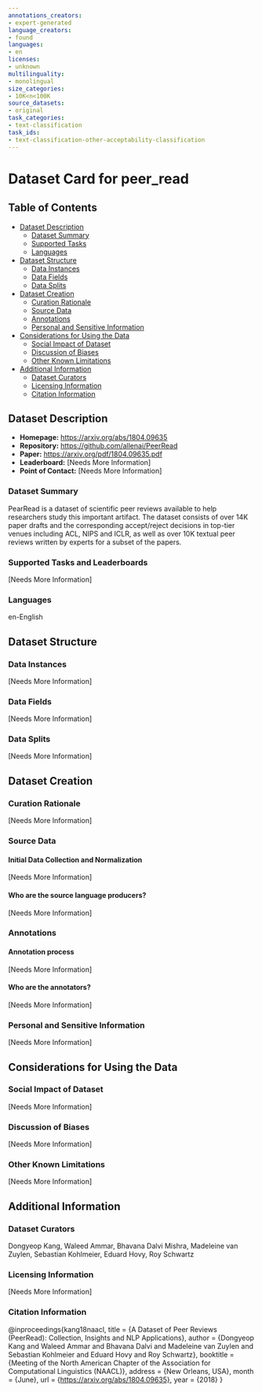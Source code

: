 ```yaml
---
annotations_creators:
- expert-generated
language_creators:
- found
languages:
- en
licenses:
- unknown
multilinguality:
- monolingual
size_categories:
- 10K<n<100K
source_datasets:
- original
task_categories:
- text-classification
task_ids:
- text-classification-other-acceptability-classification
---
```


# Dataset Card for peer_read

## Table of Contents
- [Dataset Description](#dataset-description)
  - [Dataset Summary](#dataset-summary)
  - [Supported Tasks](#supported-tasks-and-leaderboards)
  - [Languages](#languages)
- [Dataset Structure](#dataset-structure)
  - [Data Instances](#data-instances)
  - [Data Fields](#data-instances)
  - [Data Splits](#data-instances)
- [Dataset Creation](#dataset-creation)
  - [Curation Rationale](#curation-rationale)
  - [Source Data](#source-data)
  - [Annotations](#annotations)
  - [Personal and Sensitive Information](#personal-and-sensitive-information)
- [Considerations for Using the Data](#considerations-for-using-the-data)
  - [Social Impact of Dataset](#social-impact-of-dataset)
  - [Discussion of Biases](#discussion-of-biases)
  - [Other Known Limitations](#other-known-limitations)
- [Additional Information](#additional-information)
  - [Dataset Curators](#dataset-curators)
  - [Licensing Information](#licensing-information)
  - [Citation Information](#citation-information)

## Dataset Description

- **Homepage:** https://arxiv.org/abs/1804.09635
- **Repository:** https://github.com/allenai/PeerRead
- **Paper:** https://arxiv.org/pdf/1804.09635.pdf
- **Leaderboard:** [Needs More Information]
- **Point of Contact:** [Needs More Information]

### Dataset Summary

PearRead is a dataset of scientific peer reviews available to help researchers study this important artifact. The dataset consists of over 14K paper drafts and the corresponding accept/reject decisions in top-tier venues including ACL, NIPS and ICLR, as well as over 10K textual peer reviews written by experts for a subset of the papers.

### Supported Tasks and Leaderboards

[Needs More Information]

### Languages

en-English

## Dataset Structure

### Data Instances

[Needs More Information]

### Data Fields

[Needs More Information]

### Data Splits

[Needs More Information]

## Dataset Creation

### Curation Rationale

[Needs More Information]

### Source Data

#### Initial Data Collection and Normalization

[Needs More Information]

#### Who are the source language producers?

[Needs More Information]

### Annotations

#### Annotation process

[Needs More Information]

#### Who are the annotators?

[Needs More Information]

### Personal and Sensitive Information

[Needs More Information]

## Considerations for Using the Data

### Social Impact of Dataset

[Needs More Information]

### Discussion of Biases

[Needs More Information]

### Other Known Limitations

[Needs More Information]

## Additional Information

### Dataset Curators

Dongyeop Kang, Waleed Ammar, Bhavana Dalvi Mishra, Madeleine van Zuylen, Sebastian Kohlmeier, Eduard Hovy, Roy Schwartz

### Licensing Information

[Needs More Information]

### Citation Information

@inproceedings{kang18naacl,
  title = {A Dataset of Peer Reviews (PeerRead): Collection, Insights and NLP Applications},
  author = {Dongyeop Kang and Waleed Ammar and Bhavana Dalvi and Madeleine van Zuylen and Sebastian Kohlmeier and Eduard Hovy and Roy Schwartz},
  booktitle = {Meeting of the North American Chapter of the Association for Computational Linguistics (NAACL)},
  address = {New Orleans, USA},
  month = {June},
  url = {https://arxiv.org/abs/1804.09635},
  year = {2018}
}

